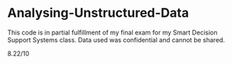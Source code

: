# Analysing-Unstructured-Data
This code is in partial fulfillment of my final exam for my Smart Decision Support Systems class. Data used was confidential and cannot be shared.

8.22/10
